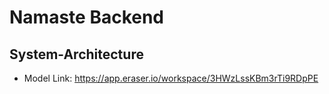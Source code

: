 # Namaste Backend

## System-Architecture

- Model Link: https://app.eraser.io/workspace/3HWzLssKBm3rTi9RDpPE

